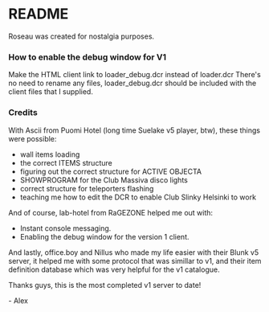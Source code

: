 # README

Roseau was created for nostalgia purposes.

### How to enable the debug window for V1

Make the HTML client link to loader_debug.dcr instead of loader.dcr
There's no need to rename any files, loader_debug.dcr should be included with 
the client files that I supplied.

### Credits

With Ascii from Puomi Hotel (long time Suelake v5 player, btw), these things were possible:

- wall items loading
- the correct ITEMS structure
- figuring out the correct structure for ACTIVE OBJECTA
- SHOWPROGRAM for the Club Massiva disco lights
- correct structure for teleporters flashing
- teaching me how to edit the DCR to enable Club Slinky Helsinki to work

And of course, lab-hotel from RaGEZONE helped me out with:

- Instant console messaging.
- Enabling the debug window for the version 1 client.

And lastly, office.boy and Nillus who made my life easier with their Blunk v5 server, it helped me
with some protocol that was simillar to v1, and their item definition database which was very helpful for
the v1 catalogue.

Thanks guys, this is the most completed v1 server to date!

\- Alex